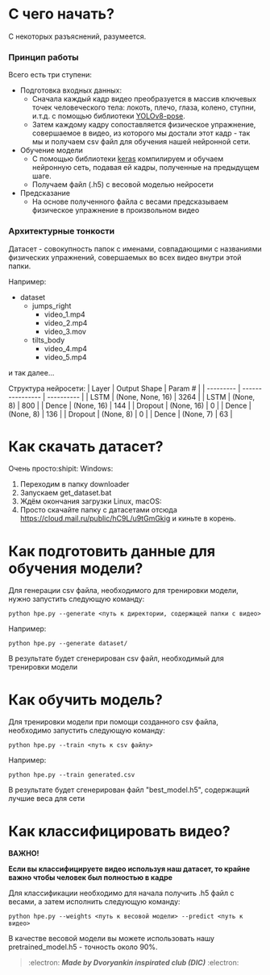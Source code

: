 # С чего начать?
С некоторых разъяснений, разумеется.

### Принцип работы
Всего есть три ступени:
- Подготовка входных данных:
  - Сначала каждый кадр видео преобразуется в массив ключевых точек человеческого тела: локоть, плечо, глаза, колено, ступни, и.т.д. с помощью библиотеки [YOLOv8-pose](https://docs.ultralytics.com/tasks/pose/).
  - Затем каждому кадру сопоставляется физическое упражнение, совершаемое в видео, из которого мы достали этот кадр - так мы и получаем csv файл для обучения нашей нейронной сети.
- Обучение модели
  - С помощью библиотеки [keras](https://github.com/keras-team/keras) компилируем и обучаем нейронную сеть, подавая ей кадры, полученные на предыдущем шаге.
  - Получаем файл (.h5) с весовой моделью нейросети
- Предсказание
  - На основе полученного файла с весами предсказываем физическое упражнение в произвольном видео


### Архитектурные тонкости
Датасет - совокупность папок с именами, совпадающими с названиями физических упражнений, совершаемых во всех видео внутри этой папки.

Например:

- dataset
  - jumps_right
      - video_1.mp4    
      - video_2.mp4  
      - video_3.mov
  - tilts_body
      - video_4.mp4
      - video_5.mp4

и так далее...

Структура нейросети:
|   Layer   |   Output Shape   |   Param #  |
| --------- | ---------------- | ---------- |
| LSTM      | (None, None, 16) | 3264       |
| LSTM      | (None, 8)        | 800        |
| Dence     | (None, 16)       | 144        |
| Dropout   | (None, 16)       | 0          |
| Dence     | (None, 8)        | 136        |
| Dropout   | (None, 8)        | 0          |
| Dence     | (None, 7)        | 63         |


# Как скачать датасет?
Очень просто:shipit:
Windows:
1. Переходим в папку downloader
2. Запускаем get_dataset.bat
3. Ждём окончания загрузки
Linux, macOS: 
1. Просто скачайте папку с датасетами отсюда https://cloud.mail.ru/public/hC9L/u9tGmGkig и киньте в корень.

# Как подготовить данные для обучения модели?
Для генерации csv файла, необходимого для тренировки модели, нужно запустить следующую команду:
```
python hpe.py --generate <путь к директории, содержащей папки с видео>
```
Например:
```
python hpe.py --generate dataset/
```

В результате будет сгенерирован csv файл, необходимый для тренировки модели

# Как обучить модель?
Для тренировки модели при помощи созданного csv файла, необходимо запустить следующую команду:
```
python hpe.py --train <путь к csv файлу>
```

Например:
```
python hpe.py --train generated.csv
```
В результате будет сгенерирован файл "best_model.h5", содержащий лучшие веса для сети

# Как классифицировать видео?
**ВАЖНО!**

**Если вы классифицируете видео используя наш датасет, то крайне важно чтобы человек был полностью в кадре**

Для классификации необходимо для начала получить .h5 файл с весами, а затем исполнить следующую команду:
```
python hpe.py --weights <путь к весовой модели> --predict <путь к видео>
```
В качестве весовой модели вы можете использовать нашу pretrained_model.h5 - точность около 90%.


>:electron:	***Made by Dvoryankin inspirated club (DIC)***   :electron:	
